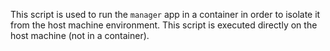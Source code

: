 This script is used to run the `manager` app in a container in order to isolate it from the host machine environment.
This script is executed directly on the host machine (not in a container).